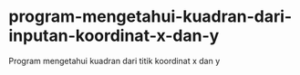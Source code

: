 # program-mengetahui-kuadran-dari-inputan-koordinat-x-dan-y
Program mengetahui kuadran dari titik koordinat x dan y
